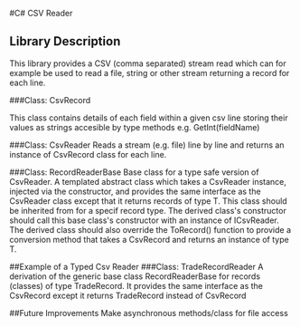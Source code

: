 ﻿
#C# CSV Reader

## Library Description
This library provides a CSV (comma separated) stream read which can for example be used to read a file, string or other stream returning a record for each line.
  
###Class: CsvRecord
    
This class contains details of each field within a given csv line storing their values as strings accesible by type methods e.g. GetInt(fieldName)

###Class: CsvReader
Reads a stream (e.g. file) line by line and returns an instance of CsvRecord class for each line.

###Class: RecordReaderBase<T>
Base class for a type safe version of CsvReader. A templated abstract class which takes a CsvReader instance, injected via the constructor, and provides the same interface as the CsvReader class except that it returns records of type T. This class should be inherited from for a specif record type. The derived class's constructor should call this base class's constructor with an instance of ICsvReader. The derived class should also override the ToRecord() function to provide a conversion method that takes a CsvRecord and returns an instance of type T.

##Example of a Typed Csv Reader
###Class: TradeRecordReader
A derivation of the generic base class RecordReaderBase for records (classes) of type TradeRecord. It provides the same interface as the CsvRecord except it returns TradeRecord instead of CsvRecord

##Future Improvements
Make asynchronous methods/class for file access
